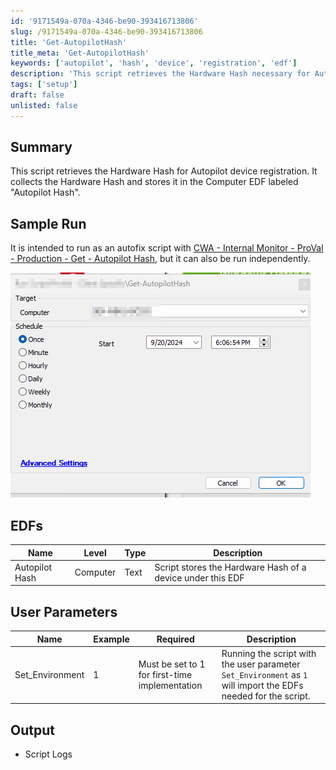 ```yaml
---
id: '9171549a-070a-4346-be90-393416713806'
slug: /9171549a-070a-4346-be90-393416713806
title: 'Get-AutopilotHash'
title_meta: 'Get-AutopilotHash'
keywords: ['autopilot', 'hash', 'device', 'registration', 'edf']
description: 'This script retrieves the Hardware Hash necessary for Autopilot device registration and stores it in the Computer EDF labeled "Autopilot Hash". It can be executed as part of an autofix script or independently, and it includes user parameters for initial setup.'
tags: ['setup']
draft: false
unlisted: false
---
```


## Summary

This script retrieves the Hardware Hash for Autopilot device registration. It collects the Hardware Hash and stores it in the Computer EDF labeled "Autopilot Hash".

## Sample Run

It is intended to run as an autofix script with [CWA - Internal Monitor - ProVal - Production - Get - Autopilot Hash](/docs/3add591b-445e-440d-a7b3-cc85b2ea0674), but it can also be run independently.

![Sample Run](../../../static/img/Get-AutopilotHash/image_1.png)

## EDFs

| Name          | Level   | Type  | Description                                                |
|---------------|---------|-------|------------------------------------------------------------|
| Autopilot Hash| Computer| Text  | Script stores the Hardware Hash of a device under this EDF |

## User Parameters

| Name             | Example | Required                                               | Description                                                                                             |
|------------------|---------|------------------------------------------------------|---------------------------------------------------------------------------------------------------------|
| Set_Environment   | 1       | Must be set to 1 for first-time implementation       | Running the script with the user parameter `Set_Environment` as `1` will import the EDFs needed for the script. |

## Output

- Script Logs


